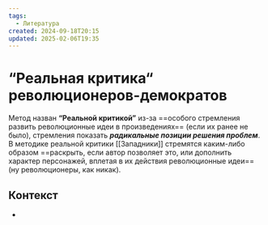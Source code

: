 ```yaml
---
tags:
  - Литература
created: 2024-09-18T20:15
updated: 2025-02-06T19:35
---
```

# “Реальная критика“ революционеров-демократов
 
 Метод назван **“Реальной критикой”** из-за ==особого стремления развить революционные идеи в произведениях== (если их ранее не было), стремления показать ***радикальные позиции решения проблем***. 
 В методике реальной критики [[Западники]] стремятся каким-либо образом ==раскрыть, если автор позволяет это, или дополнить характер персонажей, вплетая в их действия революционные идеи== (ну революционеры, как никак). 
## Контекст
- 

